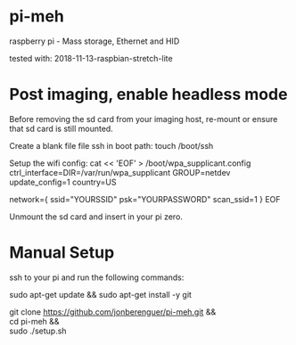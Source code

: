 # pi-meh
raspberry pi - Mass storage, Ethernet and HID


tested with:
2018-11-13-raspbian-stretch-lite


# Post imaging, enable headless mode

Before removing the sd card from your imaging host, re-mount or ensure that sd card is still mounted.

Create a blank file file ssh in boot path:
touch <sdcard>/boot/ssh

Setup the wifi config:
cat << 'EOF' > <sdcard>/boot/wpa_supplicant.config
ctrl_interface=DIR=/var/run/wpa_supplicant GROUP=netdev
update_config=1
country=US
 
network={
	ssid="YOURSSID"
	psk="YOURPASSWORD"
	scan_ssid=1
}
EOF


Unmount the sd card and insert in your pi zero.


# Manual Setup

ssh to your pi and run the following commands:

sudo apt-get update && sudo apt-get install -y git

git clone https://github.com/jonberenguer/pi-meh.git && \
  cd pi-meh && \
  sudo ./setup.sh


